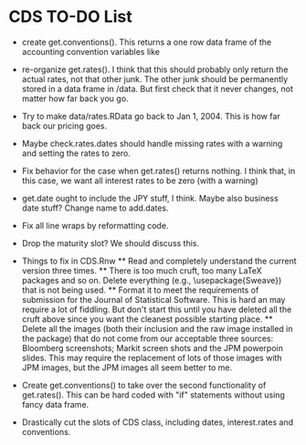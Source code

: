CDS TO-DO List
========================================================
* create get.conventions(). This returns a one row data frame of the accounting convention variables like 

* re-organize get.rates(). I think that this should probably only return the actual rates, not that other junk. The other junk should be permanently stored in a data frame in /data. But first check that it never changes, not matter how far back you go.

* Try to make data/rates.RData go back to Jan 1, 2004. This is how far back our pricing goes.

* Maybe check.rates.dates should handle missing rates with a warning and setting the rates to zero.

* Fix behavior for the case when get.rates() returns nothing. I think that, in this case, we want all interest rates to be zero (with a warning) 

* get.date ought to include the JPY stuff, I think. Maybe also business date stuff? Change name to add.dates.

* Fix all line wraps by reformatting code.

* Drop the maturity slot? We should discuss this.

* Things to fix in CDS.Rnw
** Read and completely understand the current version three times.
** There is too much cruft, too many LaTeX packages and so on. Delete everything (e.g., \usepackage{Sweave}) that is not being used.
** Format it to meet the requirements of submission for the Journal of Statistical Software. This is hard an may require a lot of fiddling. But don't start this until you have deleted all the cruft above since you want the cleanest possible starting place.
** Delete all the images (both their inclusion and the raw image installed in the package) that do not come from our acceptable three sources: Bloomberg screenshots; Markit screen shots and the JPM powerpoin slides. This may require the replacement of lots of those images with JPM images, but the JPM images all seem better to me.

* Create get.conventions() to take over the second functionality of get.rates(). This can be hard coded with "if" statements without using fancy data frame.

* Drastically cut the slots of CDS class, including dates, interest.rates and conventions.
